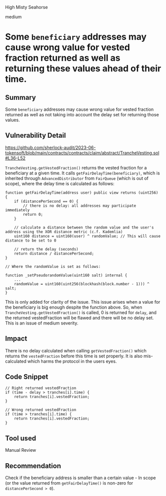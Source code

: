 High Misty Seahorse

medium

# Some `beneficiary` addresses may cause wrong value for vested fraction returned as well as returning these values ahead of their time.

## Summary

Some `beneficiary` addresses may cause wrong value for vested fraction returned as well as not taking into account the delay set for returning those values.

## Vulnerability Detail

https://github.com/sherlock-audit/2023-06-tokensoft/blob/main/contracts/contracts/claim/abstract/TrancheVesting.sol#L36-L52

`TrancheVesting.getVestedFraction()` returns the vested fraction for a beneficiary at a given time. It calls `getFairDelayTime(beneficiary)`, 
which is inherited through `AdvancedDistributor` from `FairQueue` (which is out of scope), where the delay time is calculated as follows:

```solidity
function getFairDelayTime(address user) public view returns (uint256) {
    if (distancePerSecond == 0) {
        // there is no delay: all addresses may participate immediately
        return 0;
    }

    // calculate a distance between the random value and the user's address using the XOR distance metric (c.f. Kademlia)
    uint160 distance = uint160(user) ^ randomValue; // This will cause distance to be set to 0

    // return the delay (seconds)
    return distance / distancePerSecond;
}

// Where the randomValue is set as follows:

function _setPseudorandomValue(uint160 salt) internal {
    ...
    randomValue = uint160(uint256(blockhash(block.number - 1))) ^ salt;
}
```

This is only added for clarity of the issue. This issue arises when a value for the beneficiary is big enough despite the function above. 
So, when `TrancheVesting.getVestedFraction()` is called, 0 is returned for `delay`, and the returned vestedFraction will be flawed and there will be no delay set.
This is an issue of medium severity.

## Impact

There is no delay calculated when calling `getVestedFraction()` which returns the `vestedFraction` before this time is set properly. It is also mis-calculated which harms the protocol in the users eyes.

## Code Snippet

```solidity
// Right returned vestedFraction
if (time - delay > tranches[i].time) {
    return tranches[i].vestedFraction;
}

// Wrong returned vestedFraction
if (time > tranches[i].time) {
    return tranches[i].vestedFraction;
}
```

## Tool used

Manual Review

## Recommendation

Check if the beneficiary address is smaller than a certain value - In scope 
(or the value returned from `getFairDelayTime()` is non-zero for `distancePerSecond > 0`).
